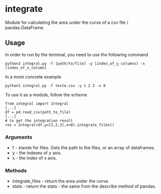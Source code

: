 # integrate

Module for calculating the area under the curve of a csv file / pandas.DataFrame.

## Usage

In order to run by the terminal, you need to use the following command
```
python3 integral.py -f [path/to/file] -y [index_of_y_columns] -x [index_of_x_column]
```

In a more concrete example
```
python3 integral.py -f teste.csv -y 1 2 3 -x 0
```
To use it as a module, follow the scheme
```
from integral import Integral
[...]
df = pd.read_csv(path_to_file)
[...]
# to get the integration result
res = Integral(df,y=[1,2,3],x=0).integrate_files()
```

### Arguments
* f - stands for files. Gets the path to the files, or an array of dataframes.
* y - the indexes of y axis.
* x - the index of x axis.

### Methods
* integrate_files - return the area under the curve.
* stats - return the stats - the same from the describe method of pandas.
